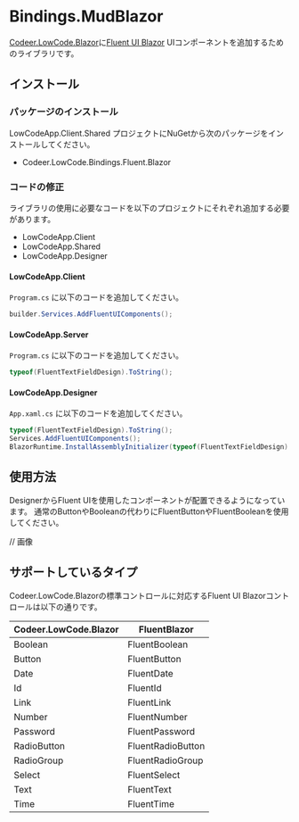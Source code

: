 # Bindings.MudBlazor

[Codeer.LowCode.Blazor](https://github.com/Codeer-Software/Codeer.LowCode.Blazor.Manual/blob/main/JP/README.md)に[Fluent UI Blazor](https://www.fluentui-blazor.net/) UIコンポーネントを追加するためのライブラリです。

## インストール

### パッケージのインストール

LowCodeApp.Client.Shared プロジェクトにNuGetから次のパッケージをインストールしてください。

- Codeer.LowCode.Bindings.Fluent.Blazor

### コードの修正

ライブラリの使用に必要なコードを以下のプロジェクトにそれぞれ追加する必要があります。

- LowCodeApp.Client
- LowCodeApp.Shared
- LowCodeApp.Designer

#### LowCodeApp.Client

`Program.cs` に以下のコードを追加してください。

```csharp
builder.Services.AddFluentUIComponents();
```

#### LowCodeApp.Server

`Program.cs` に以下のコードを追加してください。

```csharp
typeof(FluentTextFieldDesign).ToString();
```

#### LowCodeApp.Designer

`App.xaml.cs` に以下のコードを追加してください。

```csharp
typeof(FluentTextFieldDesign).ToString();
Services.AddFluentUIComponents();
BlazorRuntime.InstallAssemblyInitializer(typeof(FluentTextFieldDesign).Assembly);
```

## 使用方法

DesignerからFluent UIを使用したコンポーネントが配置できるようになっています。
通常のButtonやBooleanの代わりにFluentButtonやFluentBooleanを使用してください。

// 画像

## サポートしているタイプ

Codeer.LowCode.Blazorの標準コントロールに対応するFluent UI Blazorコントロールは以下の通りです。

| Codeer.LowCode.Blazor | FluentBlazor |
| --- | --- |
| Boolean | FluentBoolean |
| Button | FluentButton |
| Date | FluentDate |
| Id | FluentId |
| Link | FluentLink |
| Number | FluentNumber |
| Password | FluentPassword |
| RadioButton | FluentRadioButton |
| RadioGroup | FluentRadioGroup |
| Select | FluentSelect |
| Text | FluentText |
| Time | FluentTime |
